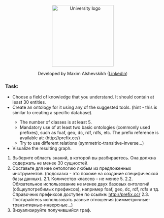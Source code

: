 <!-- UNIVERSITY LOGO -->
<div align="center">
  <a href="https://bmstu.ru">
    <img src="https://user-images.githubusercontent.com/67475107/225371733-8fd6f639-bf62-49bd-866c-4e08116fa20c.png" alt="University logo" height="200">
  </a>
  
  Developed by Maxim Alshevskikh (<a href="https://www.linkedin.com/in/maxim-alshevskikh-b473b42b3/">LinkedIn</a>)
  <br/>
</div>

<h3>Task:</h3>
<ul>
  <li>Choose a field of knowledge that you understand. It should contain at least 30 entities.</li>
  <li>Create an ontology for it using any of the suggested tools. (hint - this is similar to creating a specific database).</li>
  <ul>
      <li>The number of classes is at least 5.</li>
      <li>Mandatory use of at least two basic ontologies (commonly used prefixes), such as foaf, geo, dc, rdf, rdfs, etc. The prefix reference is available at: (http://prefix.cc/)</li>
      <li>Try to use different relations (symmetric-transitive-inverse...)</li>
  </ul>
  <li>Visualize the resulting graph.</li>
</ul>
        
1. Выберите область знаний, в которой вы разбираетесь. Она должна содержать не менее 30 сущностей.
2. Составьте для нее онтологию любым из предложенных инструментов. (подсказка - это похоже на создание специфической базы данных).
2.1. Количество классов – не менее 5.
2.2. Обязательное использование не менее двух базовых онтологий
(общеупотребимых префиксов), например foaf, geo, dc, rdf, rdfs и тд. Справочник префиксов доступен по ссылке: http://prefix.cc/
2.3. Постарайтесь использовать разные отношения (симметричные-транзитивные-инверсные...)
3. Визуализируйте получившийся граф.

